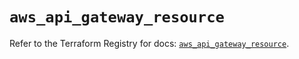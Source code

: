 # `aws_api_gateway_resource`

Refer to the Terraform Registry for docs: [`aws_api_gateway_resource`](https://registry.terraform.io/providers/hashicorp/aws/5.32.1/docs/resources/api_gateway_resource).

